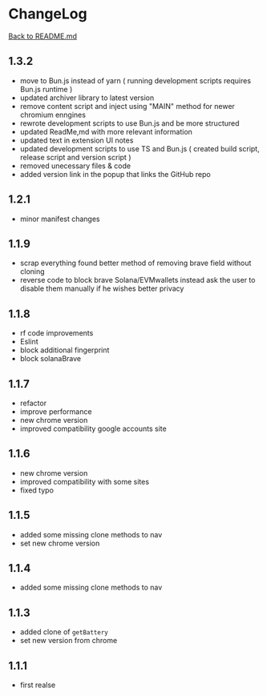 # ChangeLog

[Back to README.md](README.md)

## 1.3.2

- move to Bun.js instead of yarn ( running development scripts requires Bun.js runtime )
- updated archiver library to latest version
- remove content script and inject using "MAIN" method for newer chromium enngines
- rewrote development scripts to use Bun.js and be more structured
- updated ReadMe,md with more relevant information
- updated text in extension UI notes
- updated development scripts to use TS and Bun.js ( created build script, release script and version script )
- removed unecessary files & code
- added version link in the popup that links the GitHub repo

## 1.2.1

- minor manifest changes

## 1.1.9

- scrap everything found better method of removing brave field without cloning
- reverse code to block brave Solana/EVMwallets instead ask the user to disable them manually if he wishes better privacy

## 1.1.8

- rf code improvements
- Eslint
- block additional fingerprint
- block solanaBrave

## 1.1.7

- refactor
- improve performance
- new chrome version
- improved compatibility google accounts site

## 1.1.6

- new chrome version
- improved compatibility with some sites
- fixed typo

## 1.1.5

- added some missing clone methods to nav
- set new chrome version

## 1.1.4

- added some missing clone methods to nav

## 1.1.3

- added clone of `getBattery`
- set new version from chrome

## 1.1.1

- first realse
